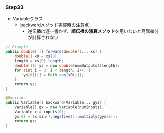 ### Step33
- Variableクラス
  - backwardメソッド実装時の注意点
    -   逆伝播は逐一書かず、**順伝播の演算メソッド**を用いないと高階微分が計算されない
```java
// Example 
public double[][] forward(double[]... xs) {
    double[] x0 = xs[0];
    length = xs[0].length;
    double[][] ys = new double[numOutputs][length];
    for (int i = 0; i < length; i++) {
        ys[0][i] = Math.cos(x0[i]);
    }
    return ys;
}

@Override
public Variable[] backward(Variable... gys) {
    Variable[] gx = new Variable[numInputs];
    Variable x = inputs[0];
    gx[0] = (x.sin().negative()).multiply(gys[0]);
    return gx;
}
```

